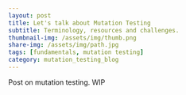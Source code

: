 ```yaml
---
layout: post
title: Let's talk about Mutation Testing
subtitle: Terminology, resources and challenges.
thumbnail-img: /assets/img/thumb.png
share-img: /assets/img/path.jpg
tags: [fundamentals, mutation testing]
category: mutation_testing_blog
---
```


Post on mutation testing. WIP